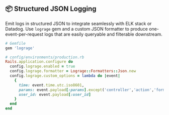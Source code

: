 ## 📦 Structured JSON Logging

Emit logs in structured JSON to integrate seamlessly with ELK stack or Datadog. Use `lograge` gem and a custom JSON formatter to produce one-event-per-request logs that are easily queryable and filterable downstream.

```ruby
# Gemfile
gem 'lograge'

# config/environments/production.rb
Rails.application.configure do
  config.lograge.enabled = true
  config.lograge.formatter = Lograge::Formatters::Json.new
  config.lograge.custom_options = lambda do |event|
    {
      time: event.time.utc.iso8601,
      params: event.payload[:params].except('controller','action','format','utf8'),
      user_id: event.payload[:user_id]
    }
  end
end
```